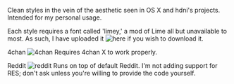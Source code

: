 Clean styles in the vein of the aesthetic seen in OS X and hdni's projects. Intended for my personal usage.

Each style requires a font called 'limey,' a mod of Lime all but unavailable to most. As such, I have uploaded it ![here](https://mega.co.nz/#!6EMiWAgb!ULTuhHzQOpWFs_xWN5_ohh5aJlFALAQiiBqDpWBGLKM
) if you wish to download it.

4chan
![4chan](http://goput.it/cft.png)
Requires 4chan X to work properly.


Reddit
![reddit](http://goput.it/img.png)
Runs on top of default Reddit. I'm not adding support for RES; don't ask unless you're willing to provide the code yourself.
